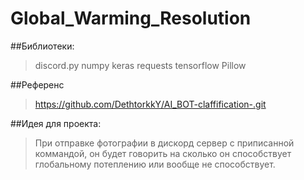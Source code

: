 # Global_Warming_Resolution

##Библиотеки:
>discord.py
>numpy
>keras
>requests
>tensorflow 
>Pillow

##Референс
>https://github.com/DethtorkkY/AI_BOT-claffification-.git
 
##Идея для проекта:
>При отправке фотографии в дискорд сервер с приписанной коммандой, он будет говорить на сколько он способствует глобальному потеплению или вообще не способствует.
